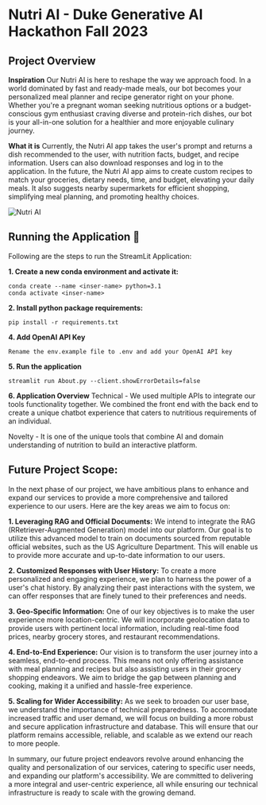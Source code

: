# Nutri AI - Duke Generative AI Hackathon Fall 2023

## Project Overview
**Inspiration**
Our Nutri AI is here to reshape the way we approach food. In a world dominated by fast and ready-made meals, our bot becomes your personalized meal planner and recipe generator right on your phone. Whether you're a pregnant woman seeking nutritious options or a budget-conscious gym enthusiast craving diverse and protein-rich dishes, our bot is your all-in-one solution for a healthier and more enjoyable culinary journey.

**What it is**
Currently, the Nutri AI app takes the user's prompt and returns a dish recommended to the user, with nutrition facts, budget, and recipe information. Users can also download responses and log in to the application.
In the future, the Nutri AI app aims to create custom recipes to match your groceries, dietary needs, time, and budget, elevating your daily meals. It also suggests nearby supermarkets for efficient shopping, simplifying meal planning, and promoting healthy choices.

![Nutri AI]([url](https://github.com/ayushg245/Nutri-AI---Generative-AI-Hackathon/tree/main/png))



## Running the Application 🧨  
Following are the steps to run the StreamLit Application: 

**1. Create a new conda environment and activate it:** 
```
conda create --name <inser-name> python=3.1
conda activate <inser-name>
```
**2. Install python package requirements:** 
```
pip install -r requirements.txt 
```
**4. Add OpenAI API Key**
```
Rename the env.example file to .env and add your OpenAI API key
```
**5. Run the application**
```
streamlit run About.py --client.showErrorDetails=false
```
**6. Application Overview**
Technical - We used multiple APIs to integrate our tools functionality together. We combined the front end with the back end to create a unique chatbot experience that caters to nutritious requirements of an individual. 

Novelty - It is one of the unique tools that combine AI and domain understanding of nutrition to build an interactive platform. 

## Future Project Scope:

In the next phase of our project, we have ambitious plans to enhance and expand our services to provide a more comprehensive and tailored experience to our users. Here are the key areas we aim to focus on:

**1. Leveraging RAG and Official Documents:** We intend to integrate the RAG (RRetriever-Augmented Generation) model into our platform. Our goal is to utilize this advanced model to train on documents sourced from reputable official websites, such as the US Agriculture Department. This will enable us to provide more accurate and up-to-date information to our users.

**2. Customized Responses with User History:** To create a more personalized and engaging experience, we plan to harness the power of a user's chat history. By analyzing their past interactions with the system, we can offer responses that are finely tuned to their preferences and needs.

**3. Geo-Specific Information:** One of our key objectives is to make the user experience more location-centric. We will incorporate geolocation data to provide users with pertinent local information, including real-time food prices, nearby grocery stores, and restaurant recommendations.

**4. End-to-End Experience:** Our vision is to transform the user journey into a seamless, end-to-end process. This means not only offering assistance with meal planning and recipes but also assisting users in their grocery shopping endeavors. We aim to bridge the gap between planning and cooking, making it a unified and hassle-free experience.

**5. Scaling for Wider Accessibility:** As we seek to broaden our user base, we understand the importance of technical preparedness. To accommodate increased traffic and user demand, we will focus on building a more robust and secure application infrastructure and database. This will ensure that our platform remains accessible, reliable, and scalable as we extend our reach to more people.

In summary, our future project endeavors revolve around enhancing the quality and personalization of our services, catering to specific user needs, and expanding our platform's accessibility. We are committed to delivering a more integral and user-centric experience, all while ensuring our technical infrastructure is ready to scale with the growing demand.

